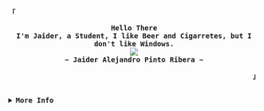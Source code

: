 <div align="justify">

<!-- Profile -->
<p align="left"><strong><samp>「</samp></strong></p>
  <p align="center">
    <samp>
      <b>
        Hello There
      <br>
          I'm Jaider, a Student, I like Beer and Cigarretes, but I don't like Windows.       
      </b>
      <br>
        <a href="https://git.io/typing-svg"><img src="https://readme-typing-svg.herokuapp.com?font=Fira+Code&duration=3500&pause=1500&color=C5F467&width=435&lines=Just+a+guy+pretending+to+be+a+hacker."/></a>     
      <br>
      <b>
        ~ Jaider Alejandro Pinto Ribera ~
      </b>
    </samp>
  </p>
<p align="right"><strong><samp>」</samp></strong></p>

<br>

<details>
<summary><samp><b>More Info</b></samp></summary>

<h2></h2><br>

<!-- Contact Me -->
<p align="center">
  <samp>
    [<a href="https://twitter.com/Jaiderpls">TWITTER</a>]
    [<a href="https://www.facebook.com/Jaiderplss">FACEBOOK</a>]
    [<a href="https://instagram.com/Jaiderpls">INSTAGRAM</a>]
    [<a href="mailto:pintojaideralejandro@gmail.com">E-MAIL</a>]
  </samp>
</p>

<h2></h2><br>
</details>
</div>
